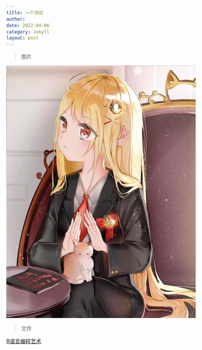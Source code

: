 ```yaml
---
title: 一个测试
author: 
date: 2022-04-06
category: Jekyll
layout: post
---
```


> 图片

![Letin][1]

> 文件

[R语言编程艺术][2]



[1]: https://github.com/Mikotoo/Mikotoo.github.io/blob/main/downloads/image/Letin.jpg
[2]: https://github.com/Mikotoo/Mikotoo.github.io/blob/main/downloads/book/The%20Art%20of%20R%20Programming.pdf

